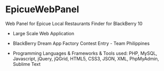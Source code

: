 # EpicueWebPanel
Web Panel for Epicue Local Restaurants Finder for BlackBerry 10

- Large Scale Web Application 

- BlackBerry Dream App Factory Contest Entry - Team Philippines

- Programming Languages & Frameworks & Tools used: 
PHP, MySQL, Javascript, jQuery, jQGrid, HTML5, CSS3, JSON, XML, PhpMyAdmin, Sublime Text

